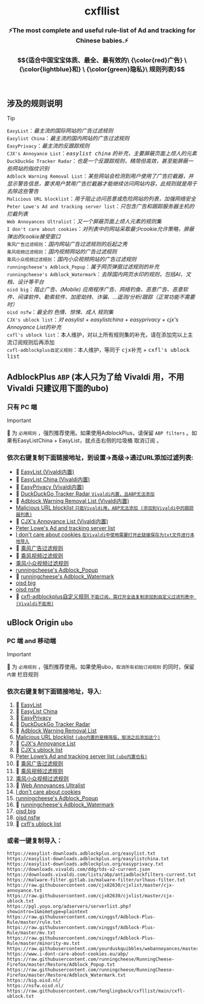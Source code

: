 <h1 align="center">cxfllist</h1>

<h3 align="center">⚡️The most complete and useful rule-list of Ad and tracking for Chinese babies.⚡️</h3>

### $${适合中国宝宝体质、最全、最有效的\ {\color{red}广告} \ {\color{lightblue}和} \ {\color{green}隐私}\ 规则列表}$$

<br>


## 涉及的规则说明
> [!TIP]  
> `EasyList`：<i>最主流的国际网站的广告过滤规则</i>  
> `Easylist China`：<i>最主流的国内网站的广告过滤规则</i>  
> `EasyPrivacy`：<i>最主流的反跟踪规则</i>  
> `CJX's Annoyance List`：<i><kbd>easylist china</kbd> 的补充，主要屏蔽页面上烦人的元素</i>  
> `DuckDuckGo Tracker Radar`：<i>也是一个反跟踪规则，精简但高效，甚至能屏蔽一些网站的指纹识别</i>  
> `Adblock Warning Removal List`：<i>某些网站会检测到用户使用了广告拦截器，并显示警告信息，要求用户禁用广告拦截器才能继续访问网站内容，此规则就是用于去除这些警告</i>  
> `Malicious URL blocklist`：<i>用于阻止访问恶意或危险网站的列表，加强网络安全</i>  
> `Peter Lowe's Ad and tracking server list`：<i>只包含广告和跟踪服务器主机的拦截列表</i>  
> `Web Annoyances Ultralist`：<i>又一个屏蔽页面上烦人元素的规则集</i>  
> `I don't care about cookies`：<i>对列表中的网站采取最少cookie允许策略，屏蔽弹出的cookie接受窗口</i>  
> `乘风广告过滤规则`：<i>国内网站广告过滤规则的后起之秀</i>  
> `乘风视频过滤规则`：<i>国内视频网站的广告过滤规则</i>  
> `乘风小众视频过滤规则`：<i>国内小众视频网站的广告过滤规则</i>  
> `runningcheese's Adblock_Popup`：<i>属于网页弹窗过滤规则的补充</i>  
> `runningcheese's Adblock_Watermark`：<i>去除国内网页水印的规则，包括AI、文档、设计等平台</i>  
> `oisd big`：<i>阻止广告、(Mobile) 应用程序广告、网络钓鱼、恶意广告、恶意软件、间谍软件、勒索软件、加密劫持、诈骗、...遥测/分析/跟踪（正常功能不需要时）</i>  
> `oisd nsfw`：<i>最全的 <kbd>色情、惊悚、成人</kbd> 规则集</i>  
> `CJX's ublock list`：<i>对 easylist + easylistchina + easyprivacy + cjx's Annoyance List的补充</i>  
> `cxfl's ublock list`：本人维护，对以上所有规则集的补充，请在添加完以上主流订阅规则后再添加  
> `cxfl-adblockplus自定义规则`：本人维护，等同于 <kbd>cjx补充</kbd> + <kbd>cxfl's ublock list</kbd>

## AdblockPlus `ABP` (本人只为了给 Vivaldi 用，不用 Vivaldi 只建议用下面的ubo)

### 只有 PC 端


> [!IMPORTANT]  
> :star2: 为 `必用规则` ，强烈推荐使用。如果使用AdblockPlus，请保留 `ABP filters` 。如果有EasyListChina + EasyList，就点击右侧的垃圾桶 <kbd>取消订阅</kbd> 。


### 依次右键复制下面链接地址，到设置->高级->通过URL添加过滤列表:

* :star2: [EasyList (Vivaldi内置) ](https://easylist-downloads.adblockplus.org/easylist.txt)
* :star2: [EasyList China (Vivaldi内置) ](https://easylist-downloads.adblockplus.org/easylistchina.txt)
* :star2: [EasyPrivacy (Vivaldi内置) ](https://easylist-downloads.adblockplus.org/easyprivacy.txt)
* :star2: [DuckDuckGo Tracker Radar `Vivaldi内置，且ABP无法添加` ](https://downloads.vivaldi.com/ddg/tds-v2-current.json)
* :star2: [Adblock Warning Removal List (Vivaldi内置)](https://downloads.vivaldi.com/lists/abp/antiadblockfilters-current.txt)
* [Malicious URL blocklist `只能Vivaldi用，ABP无法添加 (添加到Vivaldi中的跟踪器列表)`](https://malware-filter.gitlab.io/malware-filter/urlhaus-filter-vivaldi.txt)
* :star2: [CJX's Annoyance List (Vivaldi内置) ](https://raw.githubusercontent.com/cjx82630/cjxlist/master/cjx-annoyance.txt)
* [Peter Lowe's Ad and tracking server list](https://pgl.yoyo.org/adservers/serverlist.php?hostformat=adblockplus&showintro=1&mimetype=plaintext)
* [I don't care about cookies `在Vivaldi中使用需要打开此链接保存为txt文件进行本地导入`](https://www.i-dont-care-about-cookies.eu/abp/)
* :star2: [乘风广告过滤规则](https://raw.githubusercontent.com/xinggsf/Adblock-Plus-Rule/master/rule.txt)
* :star2: [乘风视频过滤规则](https://raw.githubusercontent.com/xinggsf/Adblock-Plus-Rule/master/mv.txt)
* [乘风小众视频过滤规则](https://raw.githubusercontent.com/xinggsf/Adblock-Plus-Rule/master/minority-mv.txt)
* [runningcheese's Adblock_Popup](https://raw.githubusercontent.com/runningcheese/RunningCheese-Firefox/master/Restore/Adblock_Popup.txt)
* :star2: [runningcheese's Adblock_Watermark](https://raw.githubusercontent.com/runningcheese/RunningCheese-Firefox/master/Restore/Adblock_Watermark.txt)
* [oisd big](https://big.oisd.nl/)
* [oisd nsfw](https://nsfw.oisd.nl/)
* :star2: [cxfl-adblockplus自定义规则  `不能订阅，需打开全选复制添加到自定义过滤列表中 (Vivaldi不能用)`](https://raw.githubusercontent.com/fenglingback/cxfllist/main/cxfl-adblockplus.txt)





## uBlock Origin `ubo`

### PC 端 and 移动端


> [!IMPORTANT]  
> :star2: 为 `必用规则` ，强烈推荐使用。如果使用ubo，`取消所有初始订阅规则` 的同时，保留 `内置` 栏目规则


### 依次右键复制下面链接地址，导入:

1. :star2: [EasyList](https://easylist-downloads.adblockplus.org/easylist.txt)
2. :star2: [EasyList China](https://easylist-downloads.adblockplus.org/easylistchina.txt)
3. :star2: [EasyPrivacy](https://easylist-downloads.adblockplus.org/easyprivacy.txt)
4. :star2: [DuckDuckGo Tracker Radar](https://downloads.vivaldi.com/ddg/tds-v2-current.json)
5. :star2: [Adblock Warning Removal List](https://downloads.vivaldi.com/lists/abp/antiadblockfilters-current.txt)
6. [Malicious URL blocklist `(ubo内置的是精简版，取消之后添加这个)`](https://malware-filter.gitlab.io/malware-filter/urlhaus-filter.txt)
7. :star2: [CJX's Annoyance List](https://raw.githubusercontent.com/cjx82630/cjxlist/master/cjx-annoyance.txt)
8. :star2: [CJX's ublock list](https://raw.githubusercontent.com/cjx82630/cjxlist/master/cjx-ublock.txt)
9. [Peter Lowe’s Ad and tracking server list `(ubo内置也有)`](https://pgl.yoyo.org/adservers/serverlist.php?showintro=1&mimetype=plaintext)
10. :star2: [乘风广告过滤规则](https://raw.githubusercontent.com/xinggsf/Adblock-Plus-Rule/master/rule.txt)
11. :star2: [乘风视频过滤规则](https://raw.githubusercontent.com/xinggsf/Adblock-Plus-Rule/master/mv.txt)
12. [乘风小众视频过滤规则](https://raw.githubusercontent.com/xinggsf/Adblock-Plus-Rule/master/minority-mv.txt)
13. :star2: [Web Annoyances Ultralist](https://raw.githubusercontent.com/yourduskquibbles/webannoyances/master/ultralist.txt)
14. [I don't care about cookies](https://www.i-dont-care-about-cookies.eu/abp/)
15. [runningcheese's Adblock_Popup](https://raw.githubusercontent.com/runningcheese/RunningCheese-Firefox/master/Restore/Adblock_Popup.txt)
16. :star2: [runningcheese's Adblock_Watermark](https://raw.githubusercontent.com/runningcheese/RunningCheese-Firefox/master/Restore/Adblock_Watermark.txt)
17. [oisd big](https://big.oisd.nl/)
18. [oisd nsfw](https://nsfw.oisd.nl/)
19. :star2: [cxfl's ublock list](https://raw.githubusercontent.com/fenglingback/cxfllist/main/cxfl-ublock.txt)


### 或者一键复制导入：

```
https://easylist-downloads.adblockplus.org/easylist.txt
https://easylist-downloads.adblockplus.org/easylistchina.txt
https://easylist-downloads.adblockplus.org/easyprivacy.txt
https://downloads.vivaldi.com/ddg/tds-v2-current.json
https://downloads.vivaldi.com/lists/abp/antiadblockfilters-current.txt
https://malware-filter.gitlab.io/malware-filter/urlhaus-filter.txt
https://raw.githubusercontent.com/cjx82630/cjxlist/master/cjx-annoyance.txt
https://raw.githubusercontent.com/cjx82630/cjxlist/master/cjx-ublock.txt
https://pgl.yoyo.org/adservers/serverlist.php?showintro=1&mimetype=plaintext
https://raw.githubusercontent.com/xinggsf/Adblock-Plus-Rule/master/rule.txt
https://raw.githubusercontent.com/xinggsf/Adblock-Plus-Rule/master/mv.txt
https://raw.githubusercontent.com/xinggsf/Adblock-Plus-Rule/master/minority-mv.txt
https://raw.githubusercontent.com/yourduskquibbles/webannoyances/master/ultralist.txt
https://www.i-dont-care-about-cookies.eu/abp/
https://raw.githubusercontent.com/runningcheese/RunningCheese-Firefox/master/Restore/Adblock_Popup.txt
https://raw.githubusercontent.com/runningcheese/RunningCheese-Firefox/master/Restore/Adblock_Watermark.txt
https://big.oisd.nl/
https://nsfw.oisd.nl/
https://raw.githubusercontent.com/fenglingback/cxfllist/main/cxfl-ublock.txt
```
